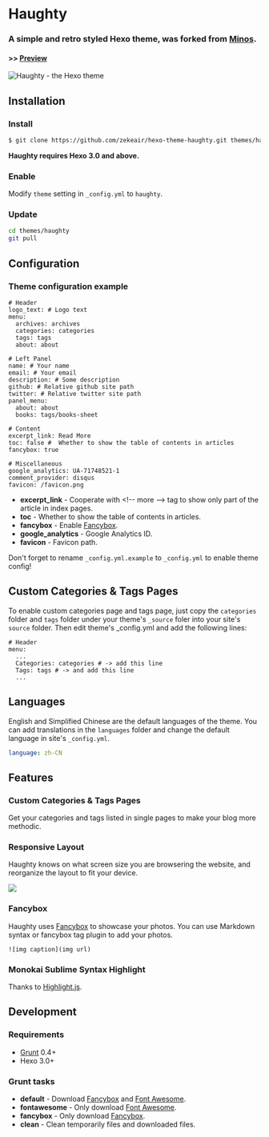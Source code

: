 # Haughty

### A simple and retro styled Hexo theme, was forked from [Minos](https://github.com/ppoffice/hexo-theme-minos).
#### >> [Preview](http://track.zekeair.xyz/)

![Haughty - the Hexo theme](http://zekeair.github.io/images/figures/haughty.jpg)

## Installation

### Install

``` bash
$ git clone https://github.com/zekeair/hexo-theme-haughty.git themes/haughty
```

**Haughty requires Hexo 3.0 and above.**

### Enable

Modify `theme` setting in `_config.yml` to `haughty`.

### Update

``` bash
cd themes/haughty
git pull
```

## Configuration

### Theme configuration example
```
# Header
logo_text: # Logo text
menu:
  archives: archives
  categories: categories
  tags: tags
  about: about

# Left Panel
name: # Your name
email: # Your email
description: # Some description
github: # Relative github site path
twitter: # Relative twitter site path
panel_menu: 
  about: about
  books: tags/books-sheet

# Content
excerpt_link: Read More
toc: false #  Whether to show the table of contents in articles
fancybox: true

# Miscellaneous
google_analytics: UA-71748521-1
comment_provider: disqus
favicon: /favicon.png
```

- **excerpt_link** - Cooperate with <!-- more --\> tag to show only part of the article in index pages.
- **toc** - Whether to show the table of contents in articles.
- **fancybox** - Enable [Fancybox].
- **google_analytics** - Google Analytics ID.
- **favicon** - Favicon path.

Don't forget to rename `_config.yml.example` to `_config.yml` to enable theme config!

## Custom Categories & Tags Pages

To enable custom categories page and tags page, just copy the `categories` folder and `tags` folder under your theme's `_source` foler into your site's `source` folder. Then edit theme's _config.yml and add the following lines:
```
# Header
menu:
  ...
  Categories: categories # -> add this line
  Tags: tags # -> and add this line
  ...
```

## Languages

English and Simplified Chinese are the default languages of the theme. You can add translations in the `languages` folder and change the default language in site's `_config.yml`.

``` yml
language: zh-CN
```

## Features

### Custom Categories & Tags Pages

Get your categories and tags listed in single pages to make your blog more methodic.

### Responsive Layout

Haughty knows on what screen size you are browsering the website, and reorganize the layout to fit your device.

![](http://zekeair.github.io/images/figures/haughty-responsive.jpg)

### Fancybox

Haughty uses [Fancybox] to showcase your photos. You can use Markdown syntax or fancybox tag plugin to add your photos.

```
![img caption](img url)
```

### Monokai Sublime Syntax Highlight

Thanks to [Highlight.js](https://highlightjs.org/).

## Development

### Requirements

- [Grunt] 0.4+
- Hexo 3.0+

### Grunt tasks

- **default** - Download [Fancybox] and [Font Awesome].
- **fontawesome** - Only download [Font Awesome].
- **fancybox** - Only download [Fancybox].
- **clean** - Clean temporarily files and downloaded files.

[Hexo]: http://zespia.tw/hexo/
[Fancybox]: http://fancyapps.com/fancybox/
[Font Awesome]: http://fontawesome.io/
[Grunt]: http://gruntjs.com/